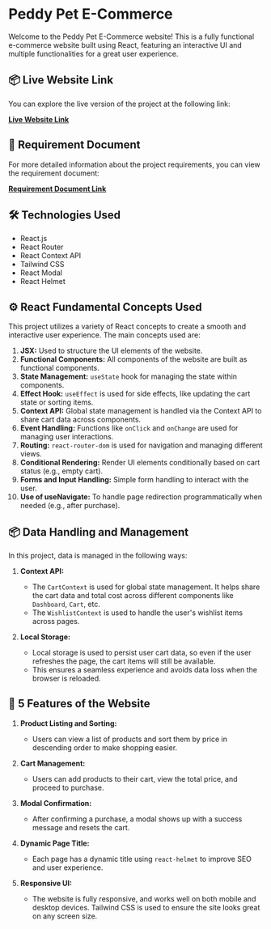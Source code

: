# Peddy Pet E-Commerce

Welcome to the Peddy Pet E-Commerce website! This is a fully functional e-commerce website built using React, featuring an interactive UI and multiple functionalities for a great user experience.

## 📦 Live Website Link

You can explore the live version of the project at the following link:

**[Live Website Link](https://all-gaget-product.netlify.app/)**

## 📑 Requirement Document

For more detailed information about the project requirements, you can view the requirement document:

**[Requirement Document Link](https://reactrouter.com/en/main)**

## 🛠️ Technologies Used

- React.js
- React Router
- React Context API
- Tailwind CSS
- React Modal
- React Helmet

## ⚙️ React Fundamental Concepts Used

This project utilizes a variety of React concepts to create a smooth and interactive user experience. The main concepts used are:

1. **JSX:** Used to structure the UI elements of the website.
2. **Functional Components:** All components of the website are built as functional components.
3. **State Management:** `useState` hook for managing the state within components.
4. **Effect Hook:** `useEffect` is used for side effects, like updating the cart state or sorting items.
5. **Context API:** Global state management is handled via the Context API to share cart data across components.
6. **Event Handling:** Functions like `onClick` and `onChange` are used for managing user interactions.
7. **Routing:** `react-router-dom` is used for navigation and managing different views.
8. **Conditional Rendering:** Render UI elements conditionally based on cart status (e.g., empty cart).
9. **Forms and Input Handling:** Simple form handling to interact with the user.
10. **Use of useNavigate:** To handle page redirection programmatically when needed (e.g., after purchase).

## 📦 Data Handling and Management

In this project, data is managed in the following ways:

1. **Context API:** 
   - The `CartContext` is used for global state management. It helps share the cart data and total cost across different components like `Dashboard`, `Cart`, etc.
   - The `WishlistContext` is used to handle the user's wishlist items across pages.
   
2. **Local Storage:**
   - Local storage is used to persist user cart data, so even if the user refreshes the page, the cart items will still be available.
   - This ensures a seamless experience and avoids data loss when the browser is reloaded.

## 🚀 5 Features of the Website

1. **Product Listing and Sorting:**
   - Users can view a list of products and sort them by price in descending order to make shopping easier.

2. **Cart Management:**
   - Users can add products to their cart, view the total price, and proceed to purchase.

3. **Modal Confirmation:**
   - After confirming a purchase, a modal shows up with a success message and resets the cart. 

4. **Dynamic Page Title:**
   - Each page has a dynamic title using `react-helmet` to improve SEO and user experience.

5. **Responsive UI:**
   - The website is fully responsive, and works well on both mobile and desktop devices. Tailwind CSS is used to ensure the site looks great on any screen size.

